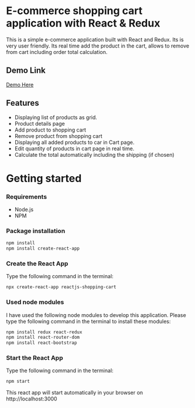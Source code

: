 # E-commerce shopping cart application with React & Redux

This is a simple e-commerce application built with React and Redux. Its is very user friendly. Its real time add the product in the cart, allows to remove from cart including order total calculation.

## Demo Link
[Demo Here](https://kajem.github.io/reactjs-shooping-cart)

## Features
* Displaying list of products as grid.
* Product details page
* Add product to shopping cart
* Remove product from shopping cart
* Displaying all added products to car in Cart page.
* Edit quantity of products in cart page in real time.
* Calculate the total automatically including the shipping (if chosen)

# Getting started
### Requirements

* Node.js
* NPM

### Package installation
```bash
npm install
npm install create-react-app
```
 ### Create the React App
 Type the following command in the terminal: 
```bash
npx create-react-app reactjs-shopping-cart
```
 ### Used node modules
 I have used the following node modules to develop this application.
 Please type the following command in the terminal to install these modules: 
```bash
npm install redux react-redux
npm install react-router-dom
npm install react-bootstrap
```
 ### Start the React App
Type the following command in the terminal: 
```bash
npm start
```
This react app will start automatically in your browser on http://localhost:3000
